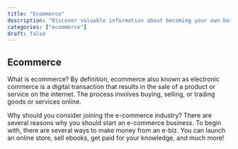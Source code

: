 ```yaml
---
title: "Ecommerce"
description: "Discover valuable information about becoming your own boss in the entrepreneurship archives. Find tips on how to build and run a company as an owner."
categories: ["ecommerce"]
draft: false
---
```

## Ecommerce

What is ecommerce? By definition, ecommerce also known as electronic commerce is a digital transaction that results in the sale of a product or service on the internet. The process involves buying, selling, or trading goods or services online.

Why should you consider joining the e-commerce industry? There are several reasons why you should start an e-commerce business. To begin with, there are several ways to make money from an e-biz. You can launch an online store, sell ebooks, get paid for your knowledge, and much more!
